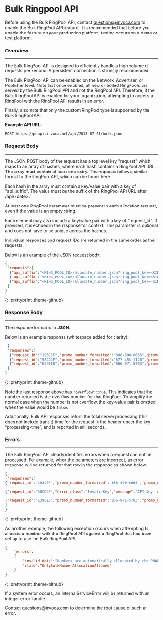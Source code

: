 Bulk Ringpool API
=================

Before using the Bulk RingPool API, contact [questions@invoca.com](mailto:questions@invoca.com) to enable the Bulk RingPool API feature. It is recommended that before you enable the feature on your production platform, testing occurs on a demo or test platform.

### Overview
<hr>

The Bulk RingPool API is designed to efficiently handle a high volume of requests per second. A persistent connection is strongly recommended.

The Bulk RingPool API can be enabled on the Network, Advertiser, or Publisher level. Note that once enabled, all new or edited RingPools are served by the Bulk RingPool API and not the RingPool API.  Therefore, if the Bulk RingPool API is enabled for your organization,
 attempting to access a RingPool with the RingPool API results in an error.

Finally, also note that only the custom RingPool type is supported by the Bulk RingPool API.

<b>
Example API URL:
</b>

`POST ﻿https://pnapi.invoca.net/api/2013-07-01/bulk.json`


### Request Body
<hr>

The JSON POST body of the request has a top level key "request" which maps to an array of hashes, where each hash contains a RingPool API URL. The array must contain at least one entry. The requests follow a similar format to the RingPool API, which can be found here.

Each hash in the array must contain a key/value pair with a key of "api_suffix". The value must be the suffix of the RingPool API URL after /api/\<date>.

At least one RingPool parameter must be present in each allocation request, even if the value is an empty string.

Each element may also include a key/value pair with a key of "request_id". If provided, it is echoed in the response for context. This parameter is optional and does not have to be unique across the hashes.

Individual responses and request IDs are returned in the same order as the requests.

Below is an example of the JSON request body:


~~~ json
{
 "requests":[
  {"api_suffix":"<RING_POOL_ID>/allocate_number.json?ring_pool_key=<RING_POOL_KEY>&m1=autos&m2=ford","request_id":"193C5F"},
  {"api_suffix":"<RING_POOL_ID>/allocate_number.json?ring_pool_key=<RING_POOL_KEY>&m1=antiques","request_id":"58CD4F"},
  {"api_suffix":"<RING_POOL_ID>/allocate_number.json?ring_pool_key=<RING_POOL_KEY>&m1=electronics","request_id":"E3901B"}
 ]
}
~~~
{: .prettyprint .theme-github}

### Response Body
<hr>

The response format is in <b>JSON</b>.

Below is an example response (whitespace added for clarity):

~~~ json
 {
 "responses":[
  {"request_id":"193C5F","promo_number_formatted":"888-390-6665","promo_number":"8883906665","tracking_url":"http://ringrevenue.com/c/1/14-11-109?us=http%3A%2F%2Fwww2.ringrevenue.com.com%2Fdemo%2F8x8_staging.html%3Fsid%3D8883906665%26PPCPN%3D8883906665"},
  {"request_id":"58CD4F","promo_number_formatted":"877-455-1120","promo_number":"8774551120","tracking_url":"http://ringringrevenue.com/c/1/19-99-210?us=http%3A%2F%2Fwww2.ringrevenue.com%2Fdemo%2F8x8_staging.html%3Fsid%3D8774551120%26PPCPN%3D8774551120"},
  {"request_id":"E3901B","promo_number_formatted":"866-971-5703","promo_number":"8669715703","tracking_url":"http://ringringrevenue.com/c/1/38-240-19?us=http%3A%2F%2Fwww2.ringrevenue.com%2Fdemo%2F8x8_staging.html%3Fsid%3D8669715703%26PPCPN%3D8669715703","overflow":true}
 ]
}
~~~
{: .prettyprint .theme-github}

Note the last response above has `"overflow":true`.  This indicates that the number returned is the overflow number for that RingPool.  To simplify the normal case when the number is not overflow, the key-value pair is omitted when the value would be `false`.

Additionally, Bulk API responses return the total server processing (this does not include transit) time for the request in the header under the key “processing-time”, and is reported in milliseconds.

### Errors
<hr>

The Bulk RingPool API clearly identifies errors when a request can not be processed. For example, when the parameters are incorrect, an error response will be returned for that row in the response as shown below:

~~~ json
{
 "responses":[
{"request_id":"193C5F","promo_number_formatted":"888-390-6665","promo_number":"8883906665","tracking_url":"http://ringrevenue.com/c/1/14-11-109?us=http%3A%2F%2Fwww2.ringrevenue.com.com%2Fdemo%2F8x8_staging.html%3Fsid%3D8883906665%26PPCPN%3D8883906665"},

{"request_id":"58CD4F","error_class":"InvalidKey","message":"API Key 'A329F4DC002168' is not valid for resource '1'"},

{"request_id":"E3901B","promo_number_formatted":"866-971-5703","promo_number":"8669715703","tracking_url":"http://ringringrevenue.com/c/1/38-240-19?us=http%3A%2F%2Fwww2.ringrevenue.com%2Fdemo%2F8x8_staging.html%3Fsid%3D8669715703%26PPCPN%3D8669715703"}
]
}
~~~
{: .prettyprint .theme-github}

As another example, the following exception occurs when attempting to allocate a number with the RingPool API against a RingPool that has been set up to use the Bulk RingPool API:

~~~ json
{
    "errors":
    {
        "invalid_data":"Numbers are automatically allocated by the PNAPI server",
        "class”:”OnlyBulkNumberAllocationAllowed"
    }
}
~~~
{: .prettyprint .theme-github}


If a system error occurs, an InternalServiceError will be returned with an integer error handle.

Contact [questions@invoca.com](mailto:questions@invoca.com) to determine the root cause of such an error.
